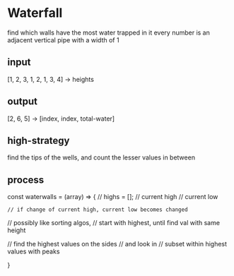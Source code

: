 # Waterfall
find which walls have the most water trapped in it
every number is an adjacent vertical pipe with a width of 1


## input 
[1, 2, 3, 1, 2, 1, 3, 4] -> heights

## output
[2, 6, 5] -> [index, index, total-water]

## high-strategy
find the tips of the wells, and count the lesser values 
in between

## process



const waterwalls = (array) => {
	// highs = [];
	// current high
	// current low

	// if change of current high, current low becomes changed


  // possibly like sorting algos,
  // start with highest, until find val
    with same height

  // find the highest values on the sides
    // and look in
    // subset within highest values with peaks


	

}